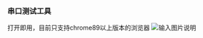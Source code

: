### 串口测试工具
打开即用，目前只支持chrome89以上版本的浏览器
![输入图片说明](https://images.gitee.com/uploads/images/2021/1119/144020_12ccfa69_7808400.png "屏幕截图.png")
